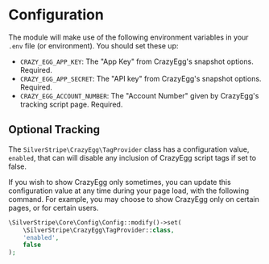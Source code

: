 # Configuration

The module will make use of the following environment variables in your `.env` file (or environment). You should set
these up:

 * `CRAZY_EGG_APP_KEY`: The "App Key" from CrazyEgg's snapshot options. Required.
 * `CRAZY_EGG_APP_SECRET`: The "API key" from CrazyEgg's snapshot options. Required.
 * `CRAZY_EGG_ACCOUNT_NUMBER`: The "Account Number" given by CrazyEgg's tracking script page. Required.

## Optional Tracking

The `SilverStripe\CrazyEgg\TagProvider` class has a configuration value, `enabled`, that can will disable any inclusion of CrazyEgg script tags if set to false.

If you wish to show CrazyEgg only sometimes, you can update this configuration value at any time during your page load, with the following command. For example, you may choose to show CrazyEgg only on certain pages, or for certain users.

```php
\SilverStripe\Core\Config\Config::modify()->set(
    \SilverStripe\CrazyEgg\TagProvider::class,
    'enabled',
    false
);
```

